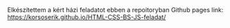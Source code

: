 Elkészítettem a kért házi feladatot ebben a repoitoryban
Github pages link: https://korsoserik.github.io/HTML-CSS-BS-JS-feladat/